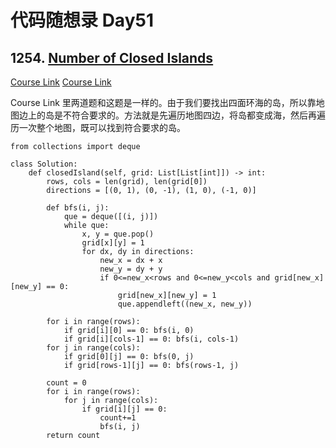 # 代码随想录 Day51

## 1254. [Number of Closed Islands](https://leetcode.com/problems/number-of-closed-islands/)

[Course Link](https://www.programmercarl.com/kamacoder/0101.%E5%AD%A4%E5%B2%9B%E7%9A%84%E6%80%BB%E9%9D%A2%E7%A7%AF.html#%E6%80%9D%E8%B7%AF)
[Course Link](https://www.programmercarl.com/kamacoder/0102.%E6%B2%89%E6%B2%A1%E5%AD%A4%E5%B2%9B.html#%E6%80%9D%E8%B7%AF)

Course Link 里两道题和这题是一样的。由于我们要找出四面环海的岛，所以靠地图边上的岛是不符合要求的。方法就是先遍历地图四边，将岛都变成海，然后再遍历一次整个地图，既可以找到符合要求的岛。

```
from collections import deque

class Solution:
    def closedIsland(self, grid: List[List[int]]) -> int:
        rows, cols = len(grid), len(grid[0])
        directions = [(0, 1), (0, -1), (1, 0), (-1, 0)]

        def bfs(i, j):
            que = deque([(i, j)])
            while que:
                x, y = que.pop()
                grid[x][y] = 1
                for dx, dy in directions:
                    new_x = dx + x
                    new_y = dy + y
                    if 0<=new_x<rows and 0<=new_y<cols and grid[new_x][new_y] == 0:
                        grid[new_x][new_y] = 1
                        que.appendleft((new_x, new_y))
        
        for i in range(rows):
            if grid[i][0] == 0: bfs(i, 0)
            if grid[i][cols-1] == 0: bfs(i, cols-1)
        for j in range(cols):
            if grid[0][j] == 0: bfs(0, j)
            if grid[rows-1][j] == 0: bfs(rows-1, j)
        
        count = 0
        for i in range(rows):
            for j in range(cols):
                if grid[i][j] == 0:
                    count+=1
                    bfs(i, j)
        return count
```
